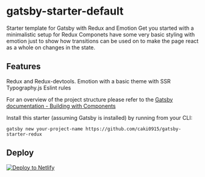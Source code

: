 # gatsby-starter-default

Starter template for Gatsby with Redux and Emotion
Get you started with a minimalistic setup for Redux
Componets have some very basic styling with emotion just to show how transitions can be used on to make the page
react as a whole on changes in the state.

## Features

Redux and Redux-devtools.
Emotion with a basic theme with SSR
Typography.js
Eslint rules

For an overview of the project structure please refer to the [Gatsby documentation - Building with Components](https://www.gatsbyjs.org/docs/building-with-components/)

Install this starter (assuming Gatsby is installed) by running from your CLI:

```
gatsby new your-project-name https://github.com/caki0915/gatsby-starter-redux
```

## Deploy

[![Deploy to Netlify](https://www.netlify.com/img/deploy/button.svg)](https://app.netlify.com/start/deploy?repository=https://github.com/caki0915/gatsby-starter-redux)
